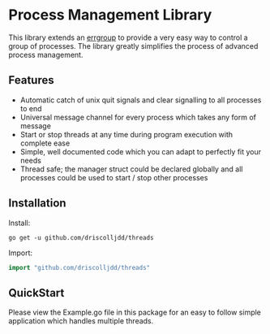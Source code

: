 # Process Management Library

This library extends an [errgroup](https://golang.org/x/sync/errgroup) to provide a very easy way to control a group of processes.
The library greatly simplifies the process of advanced process management.

## Features

- Automatic catch of unix quit signals and clear signalling to all processes to end
- Universal message channel for every process which takes any form of message
- Start or stop threads at any time during program execution with complete ease
- Simple, well documented code which you can adapt to perfectly fit your needs
- Thread safe; the manager struct could be declared globally and all processes could be used to start / stop other processes

## Installation

Install:
```shell
go get -u github.com/driscolljdd/threads
```

Import:

```go
import "github.com/driscolljdd/threads"
```

## QuickStart

Please view the Example.go file in this package for an easy to follow simple application which handles multiple threads.